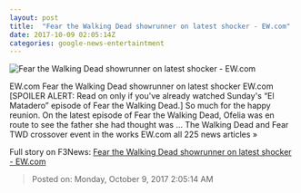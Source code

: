 ```yaml
---
layout: post
title:  "Fear the Walking Dead showrunner on latest shocker - EW.com"
date: 2017-10-09 02:05:14Z
categories: google-news-entertaintment
---
```


![Fear the Walking Dead showrunner on latest shocker - EW.com](http://ewedit.files.wordpress.com/2017/10/ftwd_314_rf_0614_0723-rt.jpg?crop=0px%2C0px%2C2700px%2C1417.5px&resize=1200%2C630)

EW.com Fear the Walking Dead showrunner on latest shocker EW.com [SPOILER ALERT: Read on only if you've already watched Sunday's “El Matadero” episode of Fear the Walking Dead.] So much for the happy reunion. On the latest episode of Fear the Walking Dead, Ofelia was en route to see the father she had thought was ... The Walking Dead and Fear TWD crossover event in the works EW.com all 225 news articles »


Full story on F3News: [Fear the Walking Dead showrunner on latest shocker - EW.com](http://www.f3nws.com/n/ztcPrE)

> Posted on: Monday, October 9, 2017 2:05:14 AM
